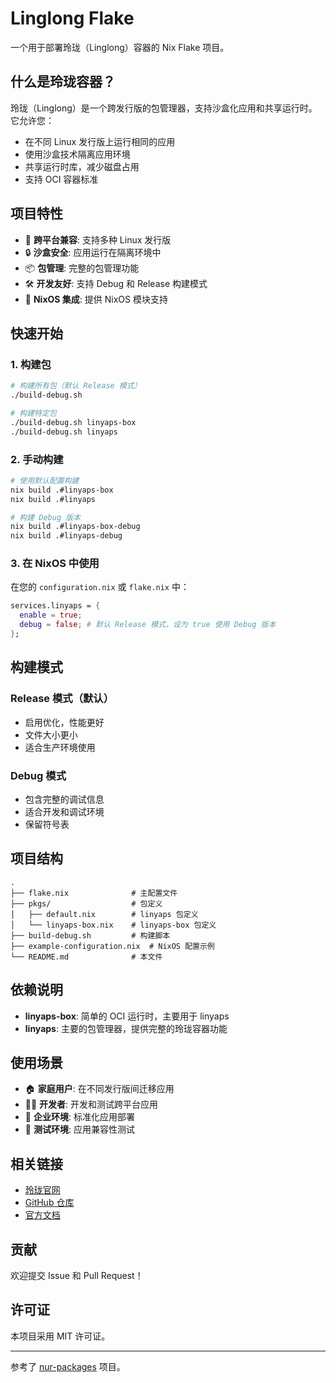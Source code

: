 # Linglong Flake

一个用于部署玲珑（Linglong）容器的 Nix Flake 项目。

## 什么是玲珑容器？

玲珑（Linglong）是一个跨发行版的包管理器，支持沙盒化应用和共享运行时。它允许您：

- 在不同 Linux 发行版上运行相同的应用
- 使用沙盒技术隔离应用环境
- 共享运行时库，减少磁盘占用
- 支持 OCI 容器标准

## 项目特性

- 🚀 **跨平台兼容**: 支持多种 Linux 发行版
- 🔒 **沙盒安全**: 应用运行在隔离环境中
- 📦 **包管理**: 完整的包管理功能
- 🛠️ **开发友好**: 支持 Debug 和 Release 构建模式
- 🎯 **NixOS 集成**: 提供 NixOS 模块支持

## 快速开始

### 1. 构建包

```bash
# 构建所有包（默认 Release 模式）
./build-debug.sh

# 构建特定包
./build-debug.sh linyaps-box
./build-debug.sh linyaps
```

### 2. 手动构建

```bash
# 使用默认配置构建
nix build .#linyaps-box
nix build .#linyaps

# 构建 Debug 版本
nix build .#linyaps-box-debug
nix build .#linyaps-debug
```

### 3. 在 NixOS 中使用

在您的 `configuration.nix` 或 `flake.nix` 中：

```nix
services.linyaps = {
  enable = true;
  debug = false; # 默认 Release 模式，设为 true 使用 Debug 版本
};
```

## 构建模式

### Release 模式（默认）
- 启用优化，性能更好
- 文件大小更小
- 适合生产环境使用

### Debug 模式
- 包含完整的调试信息
- 适合开发和调试环境
- 保留符号表

## 项目结构

```
.
├── flake.nix              # 主配置文件
├── pkgs/                  # 包定义
│   ├── default.nix        # linyaps 包定义
│   └── linyaps-box.nix    # linyaps-box 包定义
├── build-debug.sh         # 构建脚本
├── example-configuration.nix  # NixOS 配置示例
└── README.md              # 本文件
```

## 依赖说明

- **linyaps-box**: 简单的 OCI 运行时，主要用于 linyaps
- **linyaps**: 主要的包管理器，提供完整的玲珑容器功能

## 使用场景

- 🏠 **家庭用户**: 在不同发行版间迁移应用
- 👨‍💻 **开发者**: 开发和测试跨平台应用
- 🏢 **企业环境**: 标准化应用部署
- 🧪 **测试环境**: 应用兼容性测试

## 相关链接

- [玲珑官网](https://linglong.org.cn/)
- [GitHub 仓库](https://github.com/OpenAtom-Linyaps/linyaps)
- [官方文档](https://linglong.org.cn/docs/)

## 贡献

欢迎提交 Issue 和 Pull Request！

## 许可证

本项目采用 MIT 许可证。

---

参考了 [nur-packages](https://github.com/HHR2020/nur-packages) 项目。